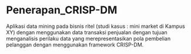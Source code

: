 # Penerapan_CRISP-DM
Aplikasi data mining pada bisnis ritel (studi kasus : mini market di Kampus XY) dengan menggunakan data transaksi penjualan dengan tujuan menganalisis perilaku data yang merepresentasikan pola pembelian pelanggan dengan menggunakan framework CRISP-DM.
